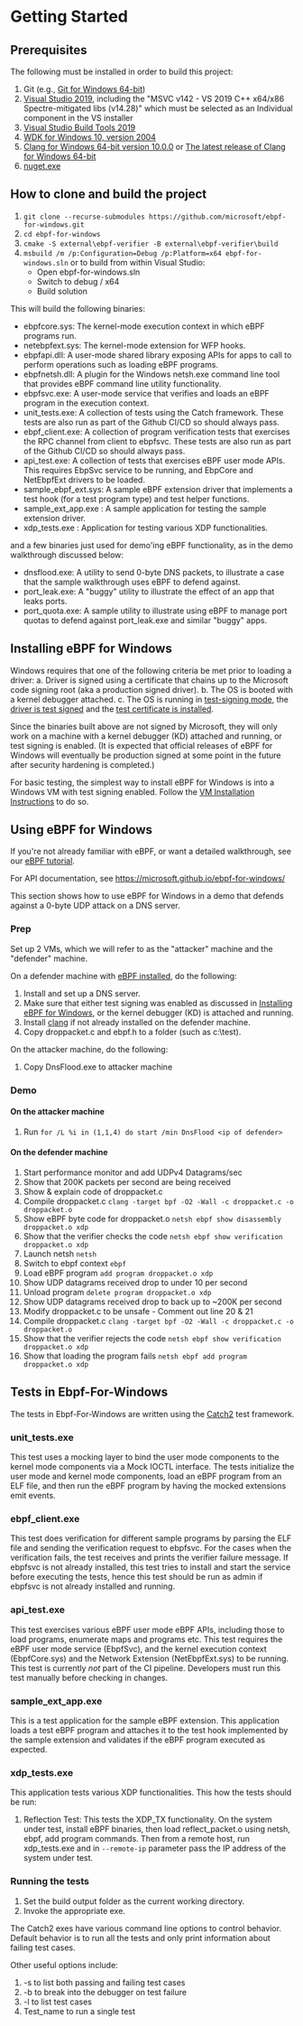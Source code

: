 # Getting Started

## Prerequisites

The following must be installed in order to build this project:

1. Git (e.g., [Git for Windows 64-bit](https://git-scm.com/download/win))
2. [Visual Studio 2019](https://visualstudio.microsoft.com/vs/), including
   the "MSVC v142 - VS 2019 C++ x64/x86 Spectre-mitigated libs (v14.28)"
   which must be selected as an Individual component in the VS installer
3. [Visual Studio Build Tools 2019](https://aka.ms/vs/16/release/vs_buildtools.exe)
4. [WDK for Windows 10, version 2004](https://go.microsoft.com/fwlink/?linkid=2128854)
5. [Clang for Windows 64-bit version 10.0.0](https://github.com/llvm/llvm-project/releases/download/llvmorg-10.0.0/LLVM-10.0.0-win64.exe) or [The latest release of Clang for Windows 64-bit](https://github.com/llvm/llvm-project/releases/latest)
6. [nuget.exe](https://www.nuget.org/downloads)

## How to clone and build the project

1. ```git clone --recurse-submodules https://github.com/microsoft/ebpf-for-windows.git```
2. ```cd ebpf-for-windows```
3. ```cmake -S external\ebpf-verifier -B external\ebpf-verifier\build```
4. ```msbuild /m /p:Configuration=Debug /p:Platform=x64 ebpf-for-windows.sln```
   or to build from within Visual Studio:
   - Open ebpf-for-windows.sln
   - Switch to debug / x64
   - Build solution

This will build the following binaries:

* ebpfcore.sys: The kernel-mode execution context in which eBPF programs run.
* netebpfext.sys: The kernel-mode extension for WFP hooks.
* ebpfapi.dll: A user-mode shared library exposing APIs for apps to call to perform operations such as
               loading eBPF programs.
* ebpfnetsh.dll: A plugin for the Windows netsh.exe command line tool that provides eBPF command line
                 utility functionality.
* ebpfsvc.exe: A user-mode service that verifies and loads an eBPF program in the execution context.
* unit_tests.exe: A collection of tests using the Catch framework.  These tests are also run as part
                  of the Github CI/CD so should always pass.
* ebpf_client.exe: A collection of program verification tests that exercises the RPC channel from client to ebpfsvc.
                   These tests are also run as part of the Github CI/CD so should always pass.
* api_test.exe: A collection of tests that exercises eBPF user mode APIs. This requires EbpSvc service to be running,
                and EbpCore and NetEbpfExt drivers to be loaded.
* sample_ebpf_ext.sys: A sample eBPF extension driver that implements a test hook (for a test program type) and test helper functions.
* sample_ext_app.exe : A sample application for testing the sample extension driver.
* xdp_tests.exe : Application for testing various XDP functionalities.

and a few binaries just used for demo'ing eBPF functionality, as in the demo walkthrough discussed below:

* dnsflood.exe: A utility to send 0-byte DNS packets, to illustrate a case that the sample walkthrough uses eBPF
                to defend against.
* port_leak.exe: A "buggy" utility to illustrate the effect of an app that leaks ports.
* port_quota.exe: A sample utility to illustrate using eBPF to manage port quotas to defend against port_leak.exe
                  and similar "buggy" apps.

## Installing eBPF for Windows

Windows requires that one of the following criteria be met prior to loading a driver:
a. Driver is signed using a certificate that chains up to the Microsoft code signing root (aka a production signed driver).
b. The OS is booted with a kernel debugger attached.
c. The OS is running in [test-signing mode](https://docs.microsoft.com/en-us/windows-hardware/drivers/install/the-testsigning-boot-configuration-option), the [driver is test signed](https://docs.microsoft.com/en-us/windows-hardware/drivers/install/test-signing-a-driver-through-an-embedded-signature) and the [test certificate is installed](https://docs.microsoft.com/en-us/windows-hardware/drivers/install/installing-test-certificates).

Since the binaries built above are not signed by Microsoft, they will only work on a machine with
a kernel debugger (KD) attached and running, or test signing is enabled. (It is expected that official
releases of eBPF for Windows will eventually be production signed at some point in the future after
security hardening is completed.)

For basic testing, the simplest way to install eBPF for Windows is into a Windows VM with test signing enabled.
Follow the [VM Installation Instructions](vm-setup.md) to do so.

## Using eBPF for Windows

If you're not already familiar with eBPF, or want a detailed walkthrough, see our [eBPF tutorial](tutorial.md).

For API documentation, see https://microsoft.github.io/ebpf-for-windows/

This section shows how to use eBPF for Windows in a demo that defends against a 0-byte UDP attack on a DNS server.

### Prep
Set up 2 VMs, which we will refer to as the "attacker" machine and the "defender" machine.

On a defender machine with [eBPF installed](#installing-ebpf-for-windows), do the following:

1. Install and set up a DNS server.
2. Make sure that either test signing was enabled as discussed in
   [Installing eBPF for Windows](#installing-ebpf-for-windows), or the kernel debugger (KD) is attached and running.
3. Install [clang](https://github.com/llvm/llvm-project/releases/download/llvmorg-11.0.0/LLVM-11.0.0-win64.exe)
   if not already installed on the defender machine.
4. Copy droppacket.c and ebpf.h to a folder (such as c:\test).

On the attacker machine, do the following:
1. Copy DnsFlood.exe to attacker machine

### Demo
#### On the attacker machine
1. Run ```for /L %i in (1,1,4) do start /min DnsFlood <ip of defender>```

#### On the defender machine
1. Start performance monitor and add UDPv4 Datagrams/sec
2. Show that 200K packets per second are being received
3. Show & explain code of droppacket.c
4. Compile droppacket.c ```clang -target bpf -O2 -Wall -c droppacket.c -o droppacket.o```
5. Show eBPF byte code for droppacket.o ```netsh ebpf show disassembly droppacket.o xdp```
6. Show that the verifier checks the code ```netsh ebpf show verification droppacket.o xdp```
7. Launch netsh ```netsh```
8. Switch to ebpf context ```ebpf```
9. Load eBPF program ```add program droppacket.o xdp```
10. Show UDP datagrams received drop to under 10 per second
11. Unload program ```delete program droppacket.o xdp```
12. Show UDP datagrams received drop to back up to ~200K per second
13. Modify droppacket.c to be unsafe - Comment out line 20 & 21
14. Compile droppacket.c ```clang -target bpf -O2 -Wall -c droppacket.c -o droppacket.o```
15. Show that the verifier rejects the code ```netsh ebpf show verification droppacket.o xdp```
16. Show that loading the program fails ```netsh ebpf add program droppacket.o xdp```

## Tests in Ebpf-For-Windows

The tests in Ebpf-For-Windows are written using the [Catch2](https://github.com/catchorg/Catch2) test framework.

### unit_tests.exe
This test uses a mocking layer to bind the user mode components to the kernel mode
components via a Mock IOCTL interface. The tests initialize the user mode and kernel
mode components, load an eBPF program from an ELF file, and then run the eBPF program
by having the mocked extensions emit events.

### ebpf_client.exe
This test does verification for different sample programs by parsing the ELF file and
sending the verification request to ebpfsvc. For the cases when the verification fails,
the test receives and prints the verifier failure message.
If ebpfsvc is not already installed, this test tries to install and start the service before
executing the tests, hence this test should be run as admin if ebpfsvc is not already installed
and running.

### api_test.exe
This test exercises various eBPF user mode eBPF APIs, including those to load programs,
enumerate maps and programs etc. This test requires the eBPF user mode service (EbpfSvc), and the
kernel execution context (EbpfCore.sys) and the Network Extension (NetEbpfExt.sys) to be running.
This test is currently *not* part of the CI pipeline. Developers must run this test manually before
checking in changes.

### sample_ext_app.exe
This is a test application for the sample eBPF extension. This application loads a test eBPF program
and attaches it to the test hook implemented by the sample extension and validates if the eBPF program
executed as expected.

### xdp_tests.exe
This application tests various XDP functionalities. This how the tests should be run:
1. Reflection Test: This tests the XDP_TX functionality. On the system under test, install eBPF binaries, then load reflect_packet.o using netsh, ebpf, add program commands. Then from a remote host, run xdp_tests.exe and in `--remote-ip` parameter pass the IP address of the system under test.

### Running the tests
1.	Set the build output folder as the current working directory.
2.	Invoke the appropriate exe.

The Catch2 exes have various command line options to control behavior. Default
behavior is to run all the tests and only print information about failing test
cases.

Other useful options include:
1.	-s to list both passing and failing test cases
2.	-b to break into the debugger on test failure
3.	-l to list test cases
4.	Test_name to run a single test
